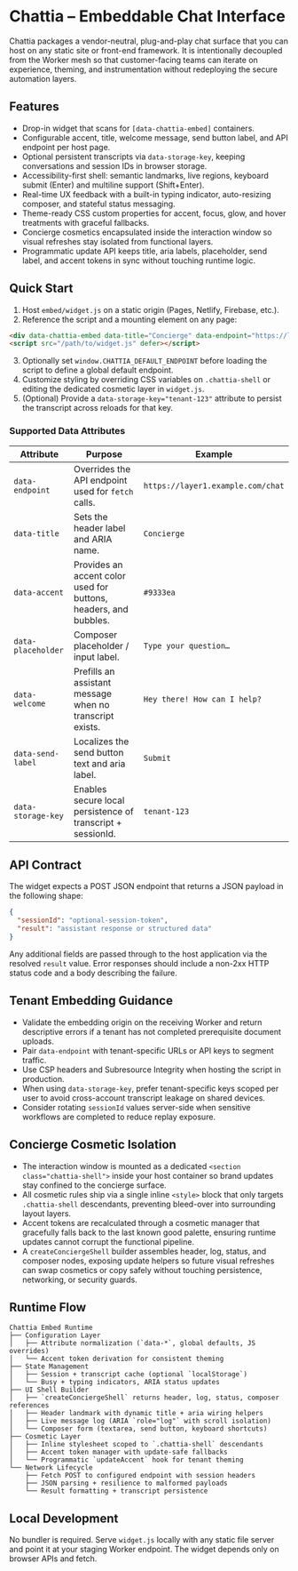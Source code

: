 # Chattia – Embeddable Chat Interface

Chattia packages a vendor-neutral, plug-and-play chat surface that you can host on
any static site or front-end framework. It is intentionally decoupled from the
Worker mesh so that customer-facing teams can iterate on experience, theming,
and instrumentation without redeploying the secure automation layers.

## Features
- Drop-in widget that scans for `[data-chattia-embed]` containers.
- Configurable accent, title, welcome message, send button label, and API endpoint per host page.
- Optional persistent transcripts via `data-storage-key`, keeping conversations and session IDs in browser storage.
- Accessibility-first shell: semantic landmarks, live regions, keyboard submit (Enter) and multiline support (Shift+Enter).
- Real-time UX feedback with a built-in typing indicator, auto-resizing composer, and stateful status messaging.
- Theme-ready CSS custom properties for accent, focus, glow, and hover treatments with graceful fallbacks.
- Concierge cosmetics encapsulated inside the interaction window so visual refreshes stay isolated from functional layers.
- Programmatic update API keeps title, aria labels, placeholder, send label, and accent tokens in sync without touching runtime logic.

## Quick Start
1. Host `embed/widget.js` on a static origin (Pages, Netlify, Firebase, etc.).
2. Reference the script and a mounting element on any page:

```html
<div data-chattia-embed data-title="Concierge" data-endpoint="https://layer1.example.com/chat"></div>
<script src="/path/to/widget.js" defer></script>
```

3. Optionally set `window.CHATTIA_DEFAULT_ENDPOINT` before loading the script to
define a global default endpoint.
4. Customize styling by overriding CSS variables on `.chattia-shell` or editing the dedicated cosmetic layer in `widget.js`.
5. (Optional) Provide a `data-storage-key="tenant-123"` attribute to persist the transcript across reloads for that key.

### Supported Data Attributes

| Attribute | Purpose | Example |
| --- | --- | --- |
| `data-endpoint` | Overrides the API endpoint used for `fetch` calls. | `https://layer1.example.com/chat` |
| `data-title` | Sets the header label and ARIA name. | `Concierge` |
| `data-accent` | Provides an accent color used for buttons, headers, and bubbles. | `#9333ea` |
| `data-placeholder` | Composer placeholder / input label. | `Type your question…` |
| `data-welcome` | Prefills an assistant message when no transcript exists. | `Hey there! How can I help?` |
| `data-send-label` | Localizes the send button text and aria label. | `Submit` |
| `data-storage-key` | Enables secure local persistence of transcript + sessionId. | `tenant-123` |

## API Contract
The widget expects a POST JSON endpoint that returns a JSON payload in the
following shape:

```json
{
  "sessionId": "optional-session-token",
  "result": "assistant response or structured data"
}
```

Any additional fields are passed through to the host application via the
resolved `result` value. Error responses should include a non-2xx HTTP status
code and a body describing the failure.

## Tenant Embedding Guidance
- Validate the embedding origin on the receiving Worker and return descriptive
  errors if a tenant has not completed prerequisite document uploads.
- Pair `data-endpoint` with tenant-specific URLs or API keys to segment traffic.
- Use CSP headers and Subresource Integrity when hosting the script in
  production.
- When using `data-storage-key`, prefer tenant-specific keys scoped per user to
  avoid cross-account transcript leakage on shared devices.
- Consider rotating `sessionId` values server-side when sensitive workflows are
  completed to reduce replay exposure.
## Concierge Cosmetic Isolation

- The interaction window is mounted as a dedicated `<section class="chattia-shell">`
  inside your host container so brand updates stay confined to the concierge
  surface.
- All cosmetic rules ship via a single inline `<style>` block that only targets
  `.chattia-shell` descendants, preventing bleed-over into surrounding layout
  layers.
- Accent tokens are recalculated through a cosmetic manager that gracefully
  falls back to the last known good palette, ensuring runtime updates cannot
  corrupt the functional pipeline.
- A `createConciergeShell` builder assembles header, log, status, and composer
  nodes, exposing update helpers so future visual refreshes can swap cosmetics
  or copy safely without touching persistence, networking, or security guards.
## Runtime Flow

```
Chattia Embed Runtime
├── Configuration Layer
│   ├── Attribute normalization (`data-*`, global defaults, JS overrides)
│   └── Accent token derivation for consistent theming
├── State Management
│   ├── Session + transcript cache (optional `localStorage`)
│   └── Busy + typing indicators, ARIA status updates
├── UI Shell Builder
│   ├── `createConciergeShell` returns header, log, status, composer references
│   ├── Header landmark with dynamic title + aria wiring helpers
│   ├── Live message log (ARIA `role="log"` with scroll isolation)
│   └── Composer form (textarea, send button, keyboard shortcuts)
├── Cosmetic Layer
│   ├── Inline stylesheet scoped to `.chattia-shell` descendants
│   ├── Accent token manager with update-safe fallbacks
│   └── Programmatic `updateAccent` hook for tenant theming
└── Network Lifecycle
    ├── Fetch POST to configured endpoint with session headers
    ├── JSON parsing + resilience to malformed payloads
    └── Result formatting + transcript persistence
```

## Local Development
No bundler is required. Serve `widget.js` locally with any static file server
and point it at your staging Worker endpoint. The widget depends only on browser
APIs and fetch.
